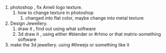 1. photoshop , fix Ameli logo texture. 
	1. how to change texture in photoshop
		1. changed into flat color, maybe change into metal texture
2. Design Jewellery. 
	1. draw it , find out using what software
	2. 3d draw it , using either #blender or #rhino or that matrix-something software
3. make the 3d jewellery. using #threejs or something like it 